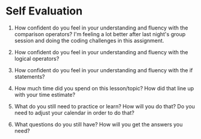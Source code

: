# Self Evaluation

1. How confident do you feel in your understanding and fluency with the comparison operators?  I'm feeling a lot better after last night's group session and doing the coding challenges in this assignment.  
1. How confident do you feel in your understanding and fluency with the logical operators?

1. How confident do you feel in your understanding and fluency with the if statements?
1. How much time did you spend on this lesson/topic? How did that line up with your time estimate?
1. What do you still need to practice or learn? How will you do that? Do you need to adjust your calendar in order to do that?
1. What questions do you still have? How will you get the answers you need?
